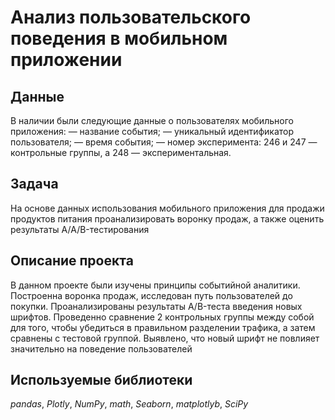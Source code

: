 # Анализ пользовательского поведения в мобильном приложении


## Данные

В наличии были следующие данные о пользователях мобильного приложения:
— название события;
— уникальный идентификатор пользователя;
— время события;
— номер эксперимента: 246 и 247 — контрольные группы, а 248 — экспериментальная.

## Задача

На основе данных использования мобильного приложения для продажи продуктов питания проанализировать воронку продаж, а также оценить результаты A/A/B-тестирования 

## Описание проекта
В данном проекте были изучены принципы событийной аналитики. Построенна воронка продаж, исследован путь пользователей до покупки. Проанализированы результаты A/B-теста введения новых шрифтов. Проведенно сравнение 2 контрольных группы между собой для того, чтобы убедиться в правильном разделении трафика, а затем сравнены с тестовой группой. Выявлено, что новый шрифт не повлияет значительно на поведение пользователей
## Используемые библиотеки
*pandas*, *Plotly*, *NumPy*, *math*, *Seaborn*, *matplotlyb*, *SciPy*
